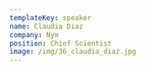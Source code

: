```yaml
---
templateKey: speaker
name: Claudia Diaz
company: Nym
position: Chief Scientist
image: /img/36_claudia_diaz.jpg
---
```


